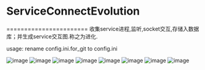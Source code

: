 # ServiceConnectEvolution
=======================
收集service进程,监听,socket交互,存储入数据库；并生成service交互图.称之为进化.

usage:
	rename config.ini.for_git to config.ini


![image](https://github.com/talenhao/ServiceConnectEvolution/blob/master/img/Spectacle.t21068.png?raw=true)
![image](https://github.com/talenhao/ServiceConnectEvolution/blob/master/img/Screenshot_20171018_111108.png?raw=true)
![image](https://github.com/talenhao/ServiceConnectEvolution/blob/master/img/Screenshot_20171018_111216.png?raw=true)
![image](https://github.com/talenhao/ServiceConnectEvolution/blob/master/img/Screenshot_20171018_111328.png?raw=true)
![image](https://github.com/talenhao/ServiceConnectEvolution/blob/master/img/1.png?raw=true)
![image](https://github.com/talenhao/ServiceConnectEvolution/blob/master/img/2.png?raw=true)
![image](https://github.com/talenhao/ServiceConnectEvolution/blob/master/img/3.png?raw=true)
![image](https://github.com/talenhao/ServiceConnectEvolution/blob/master/img/4.png?raw=true)
